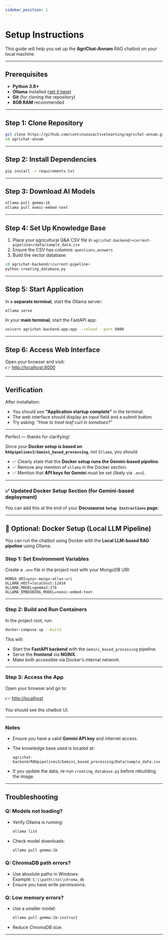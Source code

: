 ```yaml
---
sidebar_position: 1
---
```


# Setup Instructions

This guide will help you set up the **AgriChat-Annam** RAG chatbot on your local machine.

---

## Prerequisites

- **Python 3.8+**
- **Ollama** installed ([get it here](https://ollama.ai))
- **Git** (for cloning the repository)
- **8GB RAM** recommended

---

## Step 1: Clone Repository

```bash
git clone https://github.com/continuousactivelearning/agrichat-annam.git
cd agrichat-annam
```

---


## Step 2: Install Dependencies

```bash
pip install -r requirements.txt
```

---

## Step 3: Download AI Models

```bash
ollama pull gemma:1b
ollama pull nomic-embed-text
```

---

## Step 4: Set Up Knowledge Base

1. Place your agricultural Q&A CSV file in `agrichat-backend/<current-pipeline>/data/sample_data.csv`
2. Ensure the CSV has columns: `questions,answers`
3. Build the vector database:

```bash
cd agrichat-backend/<current-pipeline>
python creating_database.py
```

---

## Step 5: Start Application

In a **separate terminal**, start the Ollama server:

```bash
ollama serve
```

In your **main terminal**, start the FastAPI app:

```bash
uvicorn agrichat-backend.app:app --reload --port 8000
```

---

## Step 6: Access Web Interface

Open your browser and visit:  
👉 [http://localhost:8000](http://localhost:8000)

---


## Verification

After installation:

- You should see **"Application startup complete"** in the terminal.
- The web interface should display an input field and a submit button.
- Try asking: *"How to treat leaf curl in tomatoes?"*

---

Perfect — thanks for clarifying!

Since your **Docker setup is based on `RAGpipelinev3/Gemini_based_processing`**, not `Ollama`, you should:

* ✅ Clearly state that the **Docker setup runs the Gemini-based pipeline**.
* ✅ Remove any mention of `ollama` in the Docker section.
* ✅ Mention that **API keys for Gemini** must be set (likely via `.env`).

---

### ✅ Updated **Docker Setup** Section (for Gemini-based deployment)

You can add this at the end of your **Docusaurus `Setup Instructions` page**:

---

## 🐳 Optional: Docker Setup (Local LLM Pipeline)

You can run the chatbot using Docker with the **Local LLM-based RAG pipeline** using Ollama.

### Step 1: Set Environment Variables

Create a `.env` file in the project root with your MongoDB URI:

```env
MONGO_URI=your-mongo-atlas-uri
OLLAMA_HOST=localhost:11434
OLLAMA_MODEL=gemma3:27b
OLLAMA_EMBEDDING_MODEL=nomic-embed-text
```

---

### Step 2: Build and Run Containers

In the project root, run:

```bash
docker-compose up --build
```

This will:

* Start the **FastAPI backend** with the `Gemini_based_processing` pipeline.
* Serve the **frontend** via **NGINX**.
* Make both accessible via Docker’s internal network.

---

### Step 3: Access the App

Open your browser and go to:

👉 [http://localhost](http://localhost)

You should see the chatbot UI.

---

### Notes

* Ensure you have a valid **Gemini API key** and internet access.
* The knowledge base used is located at:

  ```
  agrichat-backend/RAGpipelinev3/Gemini_based_processing/Data/sample_data.csv
  ```
* If you update the data, re-run `creating_database.py` before rebuilding the image.

---


## Troubleshooting

### Q: Models not loading?

- Verify Ollama is running:  
  ```bash
  ollama list
  ```
- Check model downloads:  
  ```bash
  ollama pull gemma:1b
  ```

### Q: ChromaDB path errors?

- Use absolute paths in Windows:  
  Example: `C:\\path\\to\\chroma_db`
- Ensure you have write permissions.

### Q: Low memory errors?

- Use a smaller model:  
  ```bash
  ollama pull gemma:1b-instruct
  ```
- Reduce ChromaDB size.

---

